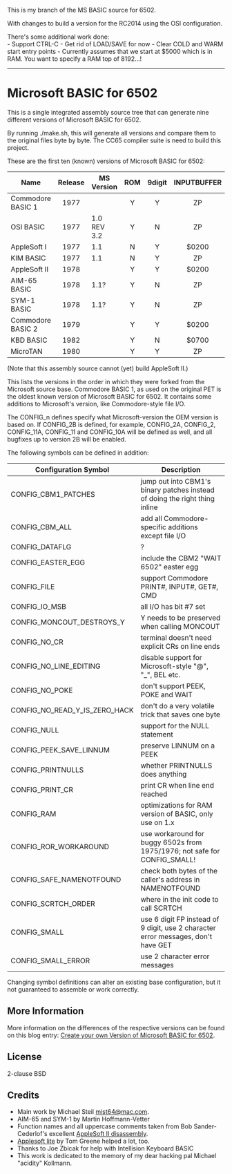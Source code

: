 This is my branch of the MS BASIC source for 6502.
<p>
With changes to build a version for the RC2014 using the OSI configuration.
<p>
There's some additional work done:
<br>
- Support CTRL-C
- Get rid of LOAD/SAVE for now
- Clear COLD and WARM start entry points
- Currently assumes that we start at $5000 which is in RAM. You want to specify a RAM top of 8192...!

<hr>

# Microsoft BASIC for 6502

This is a single integrated assembly source tree that can generate nine different versions of Microsoft BASIC for 6502.

By running ./make.sh, this will generate all versions and compare them to the original files byte by byte. The CC65 compiler suite is need to build this project.

These are the first ten (known) versions of Microsoft BASIC for 6502:

| Name                | Release  | MS Version   | ROM  | 9digit | INPUTBUFFER  | extensions  | .define    |
| ------------------- |:--------:| ------------ |:----:|:------:|:------------:|:-----------:| ---------- |
| Commodore BASIC 1   |  1977    |              |  Y   |   Y    |      ZP      |    CBM      |            |
| OSI BASIC           |  1977    | 1.0 REV 3.2  |  Y   |   N    |      ZP      |      -      | CONFIG_10A |
| AppleSoft I         |  1977    | 1.1          |  N   |   Y    |    $0200     |    Apple    | CONFIG_11  |
| KIM BASIC           |  1977    | 1.1          |  N   |   Y    |      ZP      |      -      | CONFIG_11A |
| AppleSoft II        |  1978    |              |  Y   |   Y    |    $0200     |    Apple    | CONFIG_2   |
| AIM-65 BASIC        |  1978    | 1.1?         |  Y   |   N    |      ZP      |     AIM     | CONFIG_2A  |
| SYM-1 BASIC         |  1978    | 1.1?         |  Y   |   N    |      ZP      |     SYM     | CONFIG_2A  |
| Commodore BASIC 2   |  1979    |              |  Y   |   Y    |    $0200     |     CBM     | CONFIG_2A  |
| KBD BASIC           |  1982    |              |  Y   |   N    |    $0700     |     KBD     | CONFIG_2B  |
| MicroTAN            |  1980    |              |  Y   |   Y    |      ZP      |      -      | CONFIG_2C  |

(Note that this assembly source cannot (yet) build AppleSoft II.)

This lists the versions in the order in which they were forked from the Microsoft source base. Commodore BASIC 1, as used on the original PET is the oldest known version of Microsoft BASIC for 6502. It contains some additions to Microsoft's version, like Commodore-style file I/O.

The CONFIG_n defines specify what Microsoft-version the OEM version is based on. If CONFIG_2B is defined, for example, CONFIG_2A, CONFIG_2, CONFIG_11A, CONFIG_11 and CONFIG_10A will be defined as well, and all bugfixes up to version 2B will be enabled.

The following symbols can be defined in addition:

| Configuration Symbol              | Description
| --------------------------------- | --------------------------------------------------------------------------------
| CONFIG_CBM1_PATCHES               | jump out into CBM1's binary patches instead of doing the right thing inline
| CONFIG_CBM_ALL                    | add all Commodore-specific additions except file I/O
| CONFIG_DATAFLG                    | ?
| CONFIG_EASTER_EGG                 | include the CBM2 "WAIT 6502" easter egg
| CONFIG_FILE                       | support Commodore PRINT#, INPUT#, GET#, CMD
| CONFIG_IO_MSB                     | all I/O has bit #7 set
| CONFIG_MONCOUT_DESTROYS_Y         | Y needs to be preserved when calling MONCOUT
| CONFIG_NO_CR                      | terminal doesn't need explicit CRs on line ends
| CONFIG_NO_LINE_EDITING            | disable support for Microsoft-style "@", "_", BEL etc.
| CONFIG_NO_POKE                    | don't support PEEK, POKE and WAIT
| CONFIG_NO_READ_Y_IS_ZERO_HACK     | don't do a very volatile trick that saves one byte
| CONFIG_NULL                       | support for the NULL statement
| CONFIG_PEEK_SAVE_LINNUM           | preserve LINNUM on a PEEK
| CONFIG_PRINTNULLS                 | whether PRINTNULLS does anything
| CONFIG_PRINT_CR                   | print CR when line end reached
| CONFIG_RAM                        | optimizations for RAM version of BASIC, only use on 1.x
| CONFIG_ROR_WORKAROUND             | use workaround for buggy 6502s from 1975/1976; not safe for CONFIG_SMALL!
| CONFIG_SAFE_NAMENOTFOUND          | check both bytes of the caller's address in NAMENOTFOUND
| CONFIG_SCRTCH_ORDER               | where in the init code to call SCRTCH
| CONFIG_SMALL                      | use 6 digit FP instead of 9 digit, use 2 character error messages, don't have GET
| CONFIG_SMALL_ERROR                | use 2 character error messages

Changing symbol definitions can alter an existing base configuration, but it not guaranteed to assemble
or work correctly.

## More Information

More information on the differences of the respective versions can be found on this blog entry: [Create your own Version of Microsoft BASIC for 6502](http://www.pagetable.com/?p=46).

## License

2-clause BSD

## Credits

* Main work by Michael Steil <mist64@mac.com>.
* AIM-65 and SYM-1 by Martin Hoffmann-Vetter
* Function names and all uppercase comments taken from Bob Sander-Cederlof's excellent [AppleSoft II disassembly](http://www.txbobsc.com/scsc/scdocumentor/).
* [Applesoft lite](http://cowgod.org/replica1/applesoft/) by Tom Greene helped a lot, too.
* Thanks to Joe Zbicak for help with Intellision Keyboard BASIC
* This work is dedicated to the memory of my dear hacking pal Michael "acidity" Kollmann.

